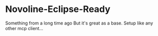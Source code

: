 # Novoline-Eclipse-Ready
Something from a long time ago  But it's great as a base.
Setup like any other mcp client...
